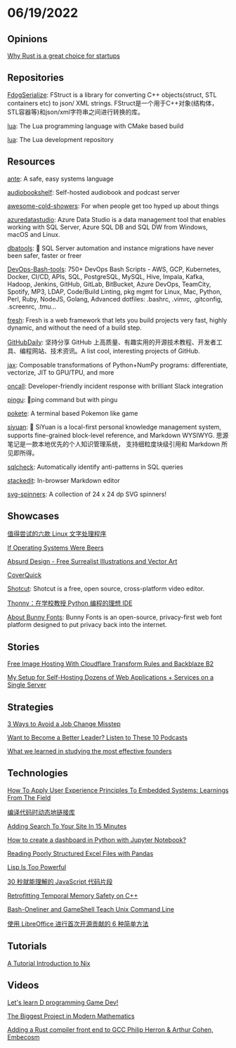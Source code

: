 # 06/19/2022

## Opinions
[Why Rust is a great choice for startups](https://dailyedit.com/blog/why-rust-is-a-great-choice-for-startups/)

## Repositories
[FdogSerialize](https://github.com/HuaGouFdog/FdogSerialize): FStruct is a library for converting C++ objects(struct, STL containers etc) to json/ XML strings. FStruct是一个用于C++对象(结构体，STL容器等)和json/xml字符串之间进行转换的库。

[lua](https://github.com/LuaDist/lua): The Lua programming language with CMake based build

[lua](https://github.com/lua/lua): The Lua development repository

## Resources
[ante](https://github.com/jfecher/ante): A safe, easy systems language

[audiobookshelf](https://github.com/advplyr/audiobookshelf): Self-hosted audiobook and podcast server

[awesome-cold-showers](https://github.com/hwayne/awesome-cold-showers): For when people get too hyped up about things

[azuredatastudio](https://github.com/microsoft/azuredatastudio): Azure Data Studio is a data management tool that enables working with SQL Server, Azure SQL DB and SQL DW from Windows, macOS and Linux.

[dbatools](https://github.com/dataplat/dbatools): 🚀 SQL Server automation and instance migrations have never been safer, faster or freer

[DevOps-Bash-tools](https://github.com/HariSekhon/DevOps-Bash-tools): 750+ DevOps Bash Scripts - AWS, GCP, Kubernetes, Docker, CI/CD, APIs, SQL, PostgreSQL, MySQL, Hive, Impala, Kafka, Hadoop, Jenkins, GitHub, GitLab, BitBucket, Azure DevOps, TeamCity, Spotify, MP3, LDAP, Code/Build Linting, pkg mgmt for Linux, Mac, Python, Perl, Ruby, NodeJS, Golang, Advanced dotfiles: .bashrc, .vimrc, .gitconfig, .screenrc, .tmu…

[fresh](https://github.com/lucacasonato/fresh): Fresh is a web framework that lets you build projects very fast, highly dynamic, and without the need of a build step.

[GitHubDaily](https://github.com/GitHubDaily/GitHubDaily): 坚持分享 GitHub 上高质量、有趣实用的开源技术教程、开发者工具、编程网站、技术资讯。A list cool, interesting projects of GitHub.

[jax](https://github.com/google/jax): Composable transformations of Python+NumPy programs: differentiate, vectorize, JIT to GPU/TPU, and more

[oncall](https://github.com/grafana/oncall): Developer-friendly incident response with brilliant Slack integration

[pingu](https://github.com/sheepla/pingu): 🐧ping command but with pingu

[pokete](https://github.com/lxgr-linux/pokete): A terminal based Pokemon like game

[siyuan](https://github.com/siyuan-note/siyuan): 📕 SiYuan is a local-first personal knowledge management system, supports fine-grained block-level reference, and Markdown WYSIWYG. 思源笔记是一款本地优先的个人知识管理系统， 支持细粒度块级引用和 Markdown 所见即所得。

[sqlcheck](https://github.com/jarulraj/sqlcheck): Automatically identify anti-patterns in SQL queries

[stackedit](https://github.com/benweet/stackedit): In-browser Markdown editor

[svg-spinners](https://github.com/n3r4zzurr0/svg-spinners): A collection of 24 x 24 dp SVG spinners!

## Showcases
[值得尝试的六款 Linux 文字处理程序](https://linux.cn/article-14693-1.html)

[If Operating Systems Were Beers](https://beerme.com/beeros.php)

[Absurd Design - Free Surrealist Illustrations and Vector Art](https://absurd.design/)

[CoverQuick](https://www.coverquick.co/)

[Shotcut](https://www.shotcut.org/): Shotcut is a free, open source, cross-platform video editor.

[Thonny：在学校教授 Python 编程的理想 IDE](https://linux.cn/article-14717-1.html)

[About Bunny Fonts](https://fonts.bunny.net/about): Bunny Fonts is an open-source, privacy-first web font platform designed to put privacy back into the internet.

## Stories
[Free Image Hosting With Cloudflare Transform Rules and Backblaze B2](https://www.backblaze.com/blog/free-image-hosting-with-cloudflare-transform-rules-and-backblaze-b2/)

[My Setup for Self-Hosting Dozens of Web Applications + Services on a Single Server](https://cprimozic.net/blog/my-selfhosted-websites-architecture/)

## Strategies
[3 Ways to Avoid a Job Change Misstep](https://ianmcallister.substack.com/p/3-ways-to-avoid-a-job-change-misstep?s=r)

[Want to Become a Better Leader? Listen to These 10 Podcasts](https://paperform.co/blog/best-leadership-podcasts/)

[What we learned in studying the most effective founders](https://blog.google/outreach-initiatives/entrepreneurs/effective-founders-project/)

## Technologies
[How To Apply User Experience Principles To Embedded Systems: Learnings From The Field](https://www.smashingmagazine.com/2022/06/user-experience-principles-embedded-systems/)

[编译代码时动态地链接库](https://linux.cn/article-14690-1.html)

[Adding Search To Your Site In 15 Minutes](https://www.smashingmagazine.com/2022/06/adding-search-website-sitesearch360/)

[How to create a dashboard in Python with Jupyter Notebook?](https://mljar.com/blog/dashboard-python-jupyter-notebook/)

[Reading Poorly Structured Excel Files with Pandas](https://pbpython.com/pandas-excel-range.html)

[Lisp Is Too Powerful](https://wiki.c2.com/?LispIsTooPowerful)

[30 秒就能理解的 JavaScript 代码片段](https://www.wenjiangs.com/docs/30-seconds-of-code)

[Retrofitting Temporal Memory Safety on C++](https://v8.dev/blog/retrofitting-temporal-memory-safety-on-c++)

[Bash-Oneliner and GameShell Teach Unix Command Line](https://www.i-programmer.info/news/126-os/15496-bash-oneliner-and-gameshell-teach-you-the-unix-command-line.html)

[使用 LibreOffice 进行首次开源贡献的 6 种简单方法](https://linux.cn/article-14719-1.html)

## Tutorials
[A Tutorial Introduction to Nix](https://rgoswami.me/posts/ccon-tut-nix/)

## Videos
[Let's learn D programming Game Dev!](https://www.youtube.com/playlist?list=PLgM-lc_kSqFQPF0UXgmFZpZalqcrSofe-)

[The Biggest Project in Modern Mathematics](https://www.youtube.com/watch?v=_bJeKUosqoY)

[Adding a Rust compiler front end to GCC Philip Herron & Arthur Cohen, Embecosm](https://www.youtube.com/watch?v=R8Pr21nlhig)
